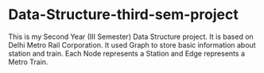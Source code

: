 # Data-Structure-third-sem-project
This is my Second Year (III Semester) Data Structure project.
It is based on Delhi Metro Rail Corporation. It used Graph to store basic information about station and train.
Each Node represents a Station and Edge represents a Metro Train.
